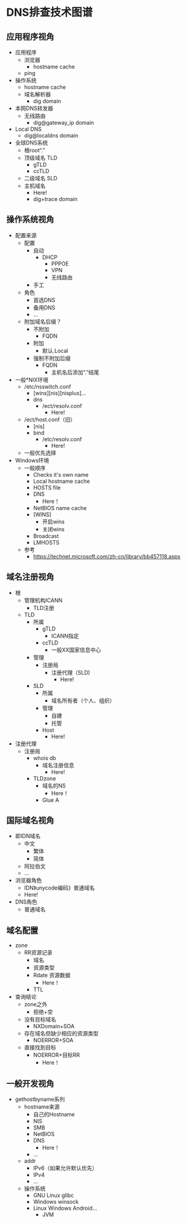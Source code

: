 # DNS排查技术图谱

## 应用程序视角
- 应用程序
  - 浏览器
     - hostname cache
  - ping
- 操作系统
  - hostname cache 
  - 域名解析器
     - dig domain
- 本网DNS转发器
  - 无线路由
     - dig@gateway_ip domain
- Local DNS
  - dig@localdns domain
- 全球DNS系统
  - 根root“.”
  - 顶级域名 TLD
     - gTLD
     - ccTLD
  - 二级域名 SLD
  - 主机域名
     - Here!
     - dig+trace domain
## 操作系统视角
- 配置来源
  - 配置
     - 自动 
        - DHCP
            - PPPOE
            - VPN
            - 无线路由
     - 手工
  - 角色
     - 首选DNS
     - 备用DNS
     - ...
  - 附加域名后缀？
     - 不附加
         - FQDN
     - 附加
         - 默认.Local
     - 强制不附加后缀
         - FQDN
             - 主机名后添加“.”结尾
- 一般*NIX环境
  - /etc/nsswitch.conf
     - [wins][nis][nisplus]...
     - dns
         - /ect/resolv.conf
             - Here!
  - /ect/host.conf（旧）
     - [nis]
     - bind
         - /etc/resolv.conf
             - Here!
  - 一般优先选择
- Windows环境
  - 一般顺序
     - Checks it's own name
     - Local hostname cache
     - HOSTS file
     - DNS
         - Here！
     - NetBIOS name cache
     - [WINS]
         - 开启wins
         - 关闭wins
     - Broadcast
     - LMHOSTS
  - 参考
     -  https://technet.microsoft.com/zh-cn/library/bb457118.aspx

## 域名注册视角
- 根
  - 管理机构ICANN
     - TLD注册
  - TLD
     - 所属
         - gTLD
             - ICANN指定
         - ccTLD
             - 一般XX国家信息中心
     - 管理
         - 注册局
             - 注册代理（SLD)
                 - Here!
     - SLD
         - 所属
             - 域名所有者（个人、组织）
         - 管理
             - 自建
             - 托管 
         - Host
             - Here!
- 注册代理
  - 注册局
     - whois db
         - 域名注册信息
             - Here! 
     - TLDzone
         - 域名的NS
             - Here！
         - Glue A

## 国际域名视角
- 即IDN域名
  - 中文
     - 繁体
     - 简体
  - 阿拉伯文
  - ...
- 浏览器角色
  - IDN》unycode编码》普通域名
  - Here!
- DNS角色
  - 普通域名

## 域名配置
- zone
  - RR资源记录
     - 域名
     - 资源类型
     - Rdate 资源数据
         - Here！
     - TTL
- 查询结论
  - zone之外
     - 拒绝+空
  - 没有目标域名
     - NXDomain+SOA
  - 存在域名但缺少相应的资源类型
     - NOERROR+SOA
  - 直接找到目标
     - NOERROR+目标RR
         - Here！

## 一般开发视角
- gethostbyname系列
  - hostname来源
     - 自己的Hostname
     - NIS
     - SMB
     - NetBIOS
     - DNS
         - Here！
     - ...
  - addr
     - IPv6（如果允许默认优先）
     - IPv4
     - ...
  - 操作系统
     - GNU Linux glibc
     - Windows winsock
     - Linux Windows Android...
         - JVM

